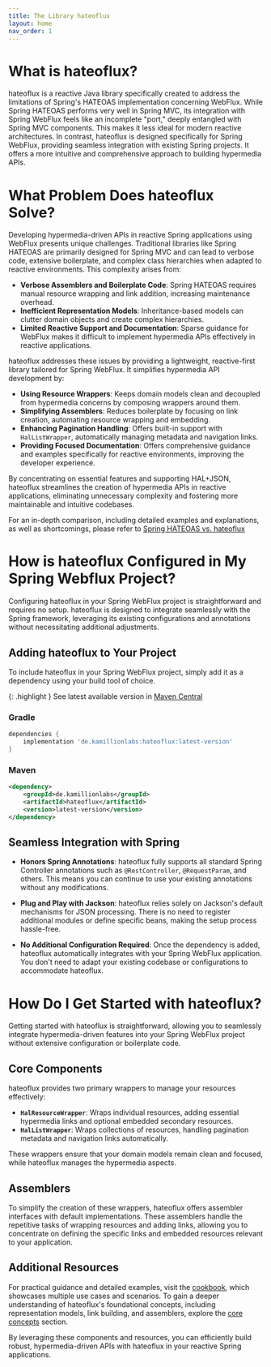 ```yaml
---
title: The Library hateoflux
layout: home
nav_order: 1
---
```


# What is hateoflux?

hateoflux is a reactive Java library specifically created to address the limitations of Spring's HATEOAS implementation concerning WebFlux. While Spring HATEOAS performs very well in Spring MVC, its integration with Spring WebFlux feels like an incomplete "port," deeply entangled with Spring MVC components. This makes it less ideal for modern reactive architectures. In contrast, hateoflux is designed specifically for Spring WebFlux, providing seamless integration with existing Spring projects. It offers a more intuitive and comprehensive approach to building hypermedia APIs.

# What Problem Does hateoflux Solve?

Developing hypermedia-driven APIs in reactive Spring applications using WebFlux presents unique challenges. Traditional libraries like Spring HATEOAS are primarily designed for Spring MVC and can lead to verbose code, extensive boilerplate, and complex class hierarchies when adapted to reactive environments. This complexity arises from:

* **Verbose Assemblers and Boilerplate Code**: Spring HATEOAS requires manual resource wrapping and link addition, increasing maintenance overhead.
* **Inefficient Representation Models**: Inheritance-based models can clutter domain objects and create complex hierarchies.
* **Limited Reactive Support and Documentation**: Sparse guidance for WebFlux makes it difficult to implement hypermedia APIs effectively in reactive applications.

hateoflux addresses these issues by providing a lightweight, reactive-first library tailored for Spring WebFlux. It simplifies hypermedia API development by:

* **Using Resource Wrappers**: Keeps domain models clean and decoupled from hypermedia concerns by composing wrappers around them.
* **Simplifying Assemblers**: Reduces boilerplate by focusing on link creation, automating resource wrapping and embedding.
* **Enhancing Pagination Handling**: Offers built-in support with `HalListWrapper`, automatically managing metadata and navigation links.
* **Providing Focused Documentation**: Offers comprehensive guidance and examples specifically for reactive environments, improving the developer experience.

By concentrating on essential features and supporting HAL+JSON, hateoflux streamlines the creation of hypermedia APIs in reactive applications, eliminating unnecessary complexity and fostering more maintainable and intuitive codebases.

For an in-depth comparison, including detailed examples and explanations, as well as shortcomings, please refer to [Spring HATEOAS vs. hateoflux](./docs/spring-vs-hateoflux.html)

# How is hateoflux Configured in My Spring Webflux Project?

Configuring hateoflux in your Spring WebFlux project is straightforward and requires no setup. hateoflux is designed to integrate seamlessly with the Spring framework, leveraging its existing configurations and annotations without necessitating additional adjustments.

## Adding hateoflux to Your Project

To include hateoflux in your Spring WebFlux project, simply add it as a dependency using your build tool of choice.

{: .highlight }
See latest available version in [Maven Central](https://central.sonatype.com/artifact/de.kamillionlabs/hateoflux)

### Gradle
```groovy
dependencies {
    implementation 'de.kamillionlabs:hateoflux:latest-version'
}
```

### Maven
```xml
<dependency>
    <groupId>de.kamillionlabs</groupId>
    <artifactId>hateoflux</artifactId>
    <version>latest-version</version>
</dependency>
```
## Seamless Integration with Spring
* **Honors Spring Annotations**: hateoflux fully supports all standard Spring Controller annotations such as `@RestController`, `@RequestParam`, and others. This means you can continue to use your existing annotations without any modifications.

* **Plug and Play with Jackson**: hateoflux relies solely on Jackson's default mechanisms for JSON processing. There is no need to register additional modules or define specific beans, making the setup process hassle-free.

* **No Additional Configuration Required**: Once the dependency is added, hateoflux automatically integrates with your Spring WebFlux application. You don't need to adapt your existing codebase or configurations to accommodate hateoflux.

# How Do I Get Started with hateoflux?

Getting started with hateoflux is straightforward, allowing you to seamlessly integrate hypermedia-driven features into your Spring WebFlux project without extensive configuration or boilerplate code.

## Core Components

hateoflux provides two primary wrappers to manage your resources effectively:

* **`HalResourceWrapper`**: Wraps individual resources, adding essential hypermedia links and optional embedded secondary resources.
* **`HalListWrapper`**: Wraps collections of resources, handling pagination metadata and navigation links automatically.

These wrappers ensure that your domain models remain clean and focused, while hateoflux manages the hypermedia aspects.

## Assemblers

To simplify the creation of these wrappers, hateoflux offers assembler interfaces with default implementations. These assemblers handle the repetitive tasks of wrapping resources and adding links, allowing you to concentrate on defining the specific links and embedded resources relevant to your application.

## Additional Resources

For practical guidance and detailed examples, visit the [cookbook](./docs/cookbook.html), which showcases multiple use cases and scenarios. To gain a deeper understanding of hateoflux's foundational concepts, including representation models, link building, and assemblers, explore the [core concepts](./docs/core-concepts/core-concepts.html) section.

By leveraging these components and resources, you can efficiently build robust, hypermedia-driven APIs with hateoflux in your reactive Spring applications.
